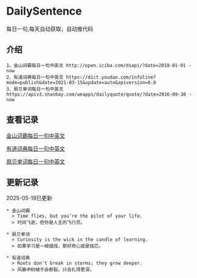 # DailySentence

每日一句,每天自动获取，自动推代码

## 介绍

```
1、金山词霸每日一句中英文 http://open.iciba.com/dsapi/?date=2018-01-01 - now
2、有道词典每日一句中英文 https://dict.youdao.com/infoline?mode=publish&date=2021-03-15&update=auto&apiversion=6.0
3、扇贝单词每日一句中英文 https://apiv3.shanbay.com/weapps/dailyquote/quote/?date=2016-09-30 - now
```

## 查看记录

[金山词霸每日一句中英文](./data/iciba/)

[有道词典每日一句中英文](./data/youdao/)

[扇贝单词每日一句中英文](./data/shanbay/)

## 更新记录
2025-05-19已更新 
```
* 金山词霸
  > Time flies, but you’re the pilot of your life.
  > 时间飞逝，但你是人生的飞行员。

* 扇贝单词
  > Curiosity is the wick in the candle of learning.
  > 如果学习是一根蜡烛，那好奇心就是烛芯。

* 有道词典
  > Roots don't break in storms; they grow deeper.
  > 风暴中树根不会断裂，只会扎得更深。

```
